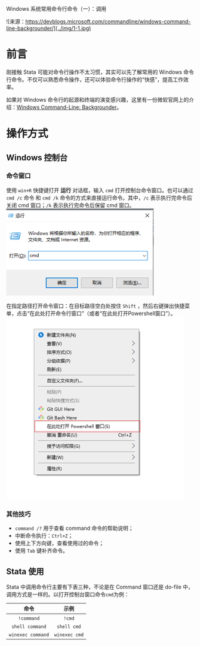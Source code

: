 Windows 系统常用命令行命令（一）：调用

![来源：https://devblogs.microsoft.com/commandline/windows-command-line-backgrounder/](../img/1-1.jpg)

# 前言

刚接触 Stata 可能对命令行操作不太习惯，其实可以先了解常用的 Windows 命令行命令。不仅可以熟悉命令操作，还可以体验命令行操作的“快感”，提高工作效率。

如果对 Windows 命令行的起源和终端的演变感兴趣，这里有一份微软官网上的介绍：[Windows Command-Line: Backgrounder](https://devblogs.microsoft.com/commandline/windows-command-line-backgrounder/)。

# 操作方式

## Windows 控制台

### 命令窗口

使用 `win+R` 快捷键打开 **运行** 对话框，输入 `cmd` 打开控制台命令窗口。也可以通过`cmd /c` 命令 和 `cmd /k` 命令的方式来直接运行命令。其中，`/c` 表示执行完命令后关闭 cmd 窗口；`/k` 表示执行完命令后保留 cmd 窗口。
![命令窗口](../img/1-2.png)

在指定路径打开命令窗口：在目标路径空白处按住 `Shift` ，然后右键弹出快捷菜单，点击“在此处打开命令行窗口”（或者“在此处打开Powershell窗口”）。
![在指定路径打开命令窗口](../img/1-3.png)

### 其他技巧
- `command /?` 用于查看 command 命令的帮助说明；
- 中断命令执行：`Ctrl+Z`；
- 使用上下方向键，查看使用过的命令；
- 使用 `Tab` 键补齐命令。


## Stata 使用

Stata 中调用命令行主要有下表三种，不论是在 Command 窗口还是 do-file 中，调用方式是一样的。以打开控制台窗口命令`cmd`为例：

|命令|示例|
|:---:|:---:|
|`!command`|`!cmd`|
|`shell command`|`shell cmd`|
|`winexec command`|`winexec cmd`|

